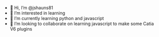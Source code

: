 - 👋 Hi, I’m @jshauns81 
- 👀 I’m interested in learning
- 🌱 I’m currently learning python and javascript
- 💞️ I’m looking to collaborate on learning javascript to make some Catia V6 plugins

<!---
jshauns81/jshauns81 is a ✨ special ✨ repository because its `README.md` (this file) appears on your GitHub profile.
You can click the Preview link to take a look at your changes.
--->
